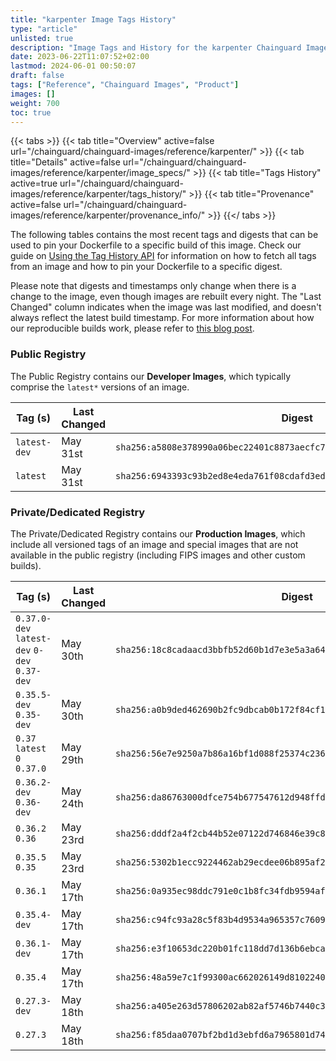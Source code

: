 ```yaml
---
title: "karpenter Image Tags History"
type: "article"
unlisted: true
description: "Image Tags and History for the karpenter Chainguard Image"
date: 2023-06-22T11:07:52+02:00
lastmod: 2024-06-01 00:50:07
draft: false
tags: ["Reference", "Chainguard Images", "Product"]
images: []
weight: 700
toc: true
---
```


{{< tabs >}}
{{< tab title="Overview" active=false url="/chainguard/chainguard-images/reference/karpenter/" >}}
{{< tab title="Details" active=false url="/chainguard/chainguard-images/reference/karpenter/image_specs/" >}}
{{< tab title="Tags History" active=true url="/chainguard/chainguard-images/reference/karpenter/tags_history/" >}}
{{< tab title="Provenance" active=false url="/chainguard/chainguard-images/reference/karpenter/provenance_info/" >}}
{{</ tabs >}}

The following tables contains the most recent tags and digests that can be used to pin your Dockerfile to a specific build of this image. Check our guide on [Using the Tag History API](/chainguard/chainguard-images/using-the-tag-history-api/) for information on how to fetch all tags from an image and how to pin your Dockerfile to a specific digest.

Please note that digests and timestamps only change when there is a change to the image, even though images are rebuilt every night. The "Last Changed" column indicates when the image was last modified, and doesn't always reflect the latest build timestamp. For more information about how our reproducible builds work, please refer to [this blog post](https://www.chainguard.dev/unchained/reproducing-chainguards-reproducible-image-builds).

### Public Registry
The Public Registry contains our **Developer Images**, which typically comprise the `latest*` versions of an image.

| Tag (s)       | Last Changed | Digest                                                                    |
|---------------|--------------|---------------------------------------------------------------------------|
|  `latest-dev` | May 31st     | `sha256:a5808e378990a06bec22401c8873aecfc7257361da7d2edf5afd8f2941fd6f8b` |
|  `latest`     | May 31st     | `sha256:6943393c93b2ed8e4eda761f08cdafd3ed34981c3f54238ad088ab0030d0a464` |


### Private/Dedicated Registry
The Private/Dedicated Registry contains our **Production Images**, which include all versioned tags of an image and special images that are not available in the public registry (including FIPS images and other custom builds).

| Tag (s)                                       | Last Changed | Digest                                                                    |
|-----------------------------------------------|--------------|---------------------------------------------------------------------------|
|  `0.37.0-dev` `latest-dev` `0-dev` `0.37-dev` | May 30th     | `sha256:18c8cadaacd3bbfb52d60b1d7e3e5a3a64e1c7dd41078ae0824e5111929a0250` |
|  `0.35.5-dev` `0.35-dev`                      | May 30th     | `sha256:a0b9ded462690b2fc9dbcab0b172f84cf16ed98e10d9455e43eaca2fb802bdca` |
|  `0.37` `latest` `0` `0.37.0`                 | May 29th     | `sha256:56e7e9250a7b86a16bf1d088f25374c23623a1e48678997f20d38f90f7bfd954` |
|  `0.36.2-dev` `0.36-dev`                      | May 24th     | `sha256:da86763000dfce754b677547612d948ffdf72100e9051be0d2d5bfae8663ee25` |
|  `0.36.2` `0.36`                              | May 23rd     | `sha256:dddf2a4f2cb44b52e07122d746846e39c8bff551339a3956494bb8361bfb54e0` |
|  `0.35.5` `0.35`                              | May 23rd     | `sha256:5302b1ecc9224462ab29ecdee06b895af2d0d2254997c82e3e1f2a8436b60af0` |
|  `0.36.1`                                     | May 17th     | `sha256:0a935ec98ddc791e0c1b8fc34fdb9594afea1c18d65a2af5401820e988bb4ea6` |
|  `0.35.4-dev`                                 | May 17th     | `sha256:c94fc93a28c5f83b4d9534a965357c7609dcd2eff547f6371ac33837846d7317` |
|  `0.36.1-dev`                                 | May 17th     | `sha256:e3f10653dc220b01fc118dd7d136b6ebca81747e0a3a28e7e13add5f1a5747a9` |
|  `0.35.4`                                     | May 17th     | `sha256:48a59e7c1f99300ac662026149d8102240b75823f36a6f104484b0cd525f12e4` |
|  `0.27.3-dev`                                 | May 18th     | `sha256:a405e263d57806202ab82af5746b7440c3b6b4e0bf41332cbc4f65e97906c47b` |
|  `0.27.3`                                     | May 18th     | `sha256:f85daa0707bf2bd1d3ebfd6a7965801d74da50d29910d2ef4c74d6b9c1b90f56` |

